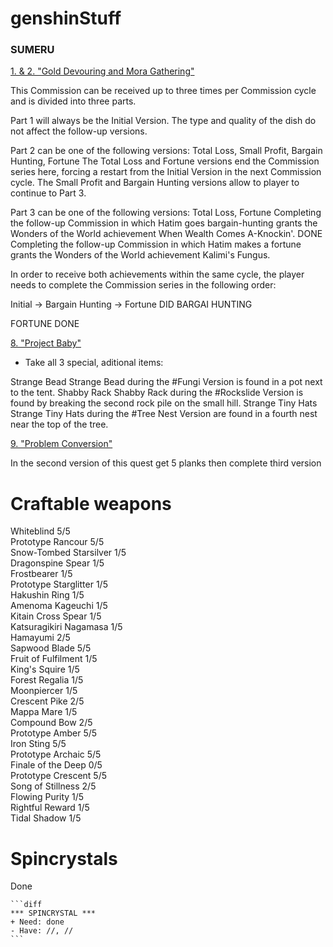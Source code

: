  # genshinStuff </h1>

<h3>SUMERU</h3>

<ins>1. & 2. "Gold Devouring and Mora Gathering"</ins>

This Commission can be received up to three times per Commission cycle and is divided into three parts.

Part 1 will always be the Initial Version. The type and quality of the dish do not affect the follow-up versions.

Part 2 can be one of the following versions: Total Loss, Small Profit, Bargain Hunting, Fortune
The Total Loss and Fortune versions end the Commission series here, forcing a restart from the Initial Version in the next Commission cycle.
The Small Profit and Bargain Hunting versions allow to player to continue to Part 3.

Part 3 can be one of the following versions: Total Loss, Fortune
Completing the follow-up Commission in which Hatim goes bargain-hunting grants the Wonders of the World achievement When Wealth Comes A-Knockin'. DONE
Completing the follow-up Commission in which Hatim makes a fortune grants the Wonders of the World achievement Kalimi's Fungus.

In order to receive both achievements within the same cycle, the player needs to complete the Commission series in the following order:

Initial → Bargain Hunting → Fortune
DID BARGAI HUNTING

FORTUNE DONE

<ins>8. "Project Baby"</ins>

- Take all 3 special, aditional items:

Strange Bead Strange Bead during the #Fungi Version is found in a pot next to the tent.
Shabby Rack Shabby Rack during the #Rockslide Version is found by breaking the second rock pile on the small hill.
Strange Tiny Hats Strange Tiny Hats during the #Tree Nest Version are found in a fourth nest near the top of the tree.

<ins>9. "Problem Conversion"</ins>

In the second version of this quest get 5 planks then complete third version


# Craftable weapons </h1>

Whiteblind 5/5 \
Prototype Rancour 5/5 \
Snow-Tombed Starsilver 1/5 \
Dragonspine Spear 1/5 \
Frostbearer 1/5 \
Prototype Starglitter 1/5 \
Hakushin Ring 1/5 \
Amenoma Kageuchi 1/5 \
Kitain Cross Spear 1/5 \
Katsuragikiri Nagamasa 1/5 \
Hamayumi 2/5 \
Sapwood Blade 5/5 \
Fruit of Fulfilment 1/5 \
King's Squire 1/5 \
Forest Regalia 1/5 \
Moonpiercer 1/5 \
Crescent Pike 2/5 \
Mappa Mare 1/5 \
Compound Bow 2/5 \
Prototype Amber 5/5 \
Iron Sting 5/5 \
Prototype Archaic 5/5 \
Finale of the Deep 0/5 \
Prototype Crescent 5/5 \
Song of Stillness 2/5 \
Flowing Purity 1/5 \
Rightful Reward 1/5 \
Tidal Shadow 1/5

# Spincrystals </h1>

Done

~~~
```diff
*** SPINCRYSTAL ***
+ Need: done
- Have: //, //
```
~~~